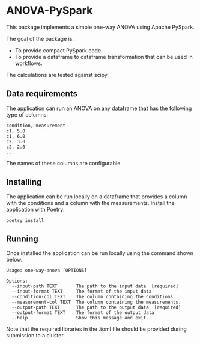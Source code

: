 ANOVA-PySpark
=============

This package implements a simple one-way ANOVA using Apache PySpark.

The goal of the package is:
- To provide compact PySpark code.
- To provide a dataframe to dataframe transformation that can be used in workflows.

The calculations are tested against scipy.

Data requirements
-----------------
The application can run an ANOVA on any dataframe that has the following type of columns:
```
condition, measurement
c1, 5.0
c1, 6.0
c2, 3.0
c2, 2.0
...

```

The names of these columns are configurable.

Installing
----------
The application can be run locally on a dataframe that provides a column with the conditions and a column with the measurements.
Install the application with Poetry:

```
poetry install
```

Running
-------
Once installed the application can be run locally using the command shown below.

```
Usage: one-way-anova [OPTIONS]

Options:
  --input-path TEXT       The path to the input data  [required]
  --input-format TEXT     The format of the input data
  --condition-col TEXT    The column containing the conditions.
  --measurement-col TEXT  The column containing the measurements.
  --output-path TEXT      The path to the output data  [required]
  --output-format TEXT    The format of the output data
  --help                  Show this message and exit.

```
Note that the required libraries in the .toml file should be provided during submission to a cluster.
